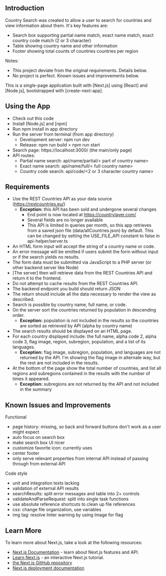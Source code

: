 ## Introduction
Country Search was created to allow a user to search for countries and view information about them. It's key features are:
* Search box supporting partial name match, exact name match, exact country code match (2 or 3 character)
* Table showing country name and other information
* Footer showing total counts of countries countries per region

Notes: 
* This project deviate from the original requirements. Details below.
* No project is perfect. Known issues and improvements below.

This is a single-page application built with [Next.js] using [React] and [Node.js], bootstrapped with [create-next-app].

## Using the App
* Check out this code
* Install [Node.js] and [npm]
* Run npm install in app directory 
* Run the server from terminal (from app directory)
    * Development server: npm run dev
    * Release: npm run build > npm run start
* Search page: https://localhost:3000/ (the main/only page)
* API routes:
    * Partial name search: api/name/partial/< part of country name>
    * Exact name search: api/name/full/< full country name>
    * Country code search: api/code/<2 or 3 character country name>


## Requirements
* Use the REST Countries API as your data source (https://restcountries.eu/)
    * **Exception:** this API has been sold and undergone several changes
        * End point is now located at https://countrylayer.com/ 
        * Several fields are no longer available 
        * This API is limited in queries per month, so this app retrieves from a saved json file (data/allCountries.json) by default. This can be changed by setting the USE_FILE_API constant to false in api-helper/server.ts 
* An HTML form input will accept the string of a country name or code.
* An error message will be emitted if users submit the form without input or if the search yields no results.  
* The form data must be submitted via JavaScript to a PHP server (or other backend server like Node) 
* [The server] then will retrieve data from the REST Countries API and return it to the frontend. 
* Do not attempt to cache results from the REST Countries API. 
* The backend endpoint you build should return JSON
* The return should include all the data necessary to render the view as described.
* Search is possible by country name, full name, or code. 
* On the server sort the countries returned by population in descending order.
    * **Exception:** population is not included in the results so the countries are sorted as retrieved by API (alpha by country name)
* The search results should be displayed on an HTML page. 
* For each country displayed include: the full name, alpha code 2, alpha code 3, flag image, region, subregion, population, and a list of its languages.
    * **Exception:** flag image, subregion, population, and languages are not returned by the API. I'm showing the flag image in alternate way, but the rest are  not included in the results.
* At the bottom of the page show the total number of countries, and list all regions and subregions contained in the results with the number of times it appeared.
    * **Exception:** subregions are not returned by the API and not included in the summary

## Known Issues and Improvements
Functional
* page history: missing, so back and forward buttons don't work as a user might expect
* auto focus on search box
* make search box UI nicer
* customize favorite icon: currently uses 
* center footer
* only serve relevant properties from internal API instead of passing through from external API

Code style
* unit and integration tests lacking
* validation of external API results
* searchResults: split error messages and table into 2+ controls
* validateAndParseRequest: split into single task functions
* use absolute reference shortcuts to clean up file references
* css: change file organization, use variables
* img tag: resolve linter warning by using Image for flag

## Learn More

To learn more about Next.js, take a look at the following resources:

- [Next.js Documentation](https://nextjs.org/docs) - learn about Next.js features and API.
- [Learn Next.js](https://nextjs.org/learn) - an interactive Next.js tutorial.
- [the Next.js GitHub repository](https://github.com/vercel/next.js/)
- [Next.js deployment documentation](https://nextjs.org/docs/deployment)